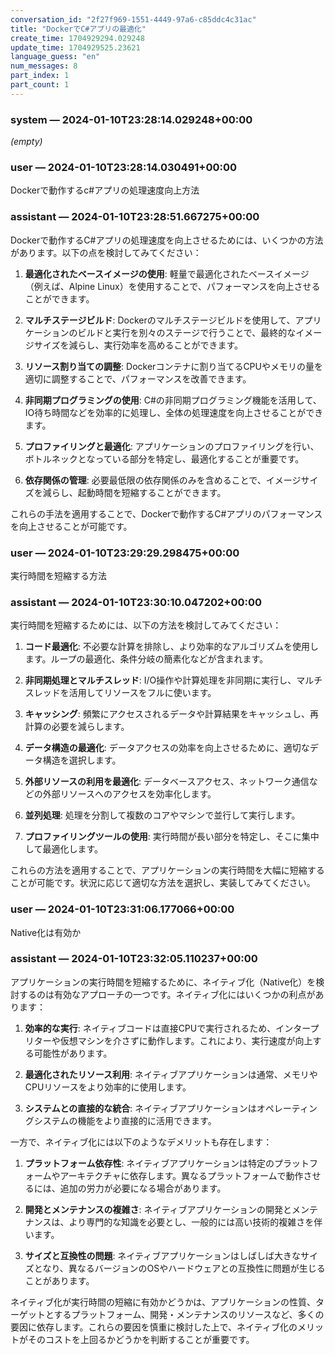 ```yaml
---
conversation_id: "2f27f969-1551-4449-97a6-c85ddc4c31ac"
title: "DockerでC#アプリの最適化"
create_time: 1704929294.029248
update_time: 1704929525.23621
language_guess: "en"
num_messages: 8
part_index: 1
part_count: 1
---
```


### system — 2024-01-10T23:28:14.029248+00:00

_(empty)_

### user — 2024-01-10T23:28:14.030491+00:00

Dockerで動作するc#アプリの処理速度向上方法

### assistant — 2024-01-10T23:28:51.667275+00:00

Dockerで動作するC#アプリの処理速度を向上させるためには、いくつかの方法があります。以下の点を検討してみてください：

1. **最適化されたベースイメージの使用**: 軽量で最適化されたベースイメージ（例えば、Alpine Linux）を使用することで、パフォーマンスを向上させることができます。

2. **マルチステージビルド**: Dockerのマルチステージビルドを使用して、アプリケーションのビルドと実行を別々のステージで行うことで、最終的なイメージサイズを減らし、実行効率を高めることができます。

3. **リソース割り当ての調整**: Dockerコンテナに割り当てるCPUやメモリの量を適切に調整することで、パフォーマンスを改善できます。

4. **非同期プログラミングの使用**: C#の非同期プログラミング機能を活用して、IO待ち時間などを効率的に処理し、全体の処理速度を向上させることができます。

5. **プロファイリングと最適化**: アプリケーションのプロファイリングを行い、ボトルネックとなっている部分を特定し、最適化することが重要です。

6. **依存関係の管理**: 必要最低限の依存関係のみを含めることで、イメージサイズを減らし、起動時間を短縮することができます。

これらの手法を適用することで、Dockerで動作するC#アプリのパフォーマンスを向上させることが可能です。

### user — 2024-01-10T23:29:29.298475+00:00

実行時間を短縮する方法

### assistant — 2024-01-10T23:30:10.047202+00:00

実行時間を短縮するためには、以下の方法を検討してみてください：

1. **コード最適化**: 不必要な計算を排除し、より効率的なアルゴリズムを使用します。ループの最適化、条件分岐の簡素化などが含まれます。

2. **非同期処理とマルチスレッド**: I/O操作や計算処理を非同期に実行し、マルチスレッドを活用してリソースをフルに使います。

3. **キャッシング**: 頻繁にアクセスされるデータや計算結果をキャッシュし、再計算の必要を減らします。

4. **データ構造の最適化**: データアクセスの効率を向上させるために、適切なデータ構造を選択します。

5. **外部リソースの利用を最適化**: データベースアクセス、ネットワーク通信などの外部リソースへのアクセスを効率化します。

6. **並列処理**: 処理を分割して複数のコアやマシンで並行して実行します。

7. **プロファイリングツールの使用**: 実行時間が長い部分を特定し、そこに集中して最適化します。

これらの方法を適用することで、アプリケーションの実行時間を大幅に短縮することが可能です。状況に応じて適切な方法を選択し、実装してみてください。

### user — 2024-01-10T23:31:06.177066+00:00

Native化は有効か

### assistant — 2024-01-10T23:32:05.110237+00:00

アプリケーションの実行時間を短縮するために、ネイティブ化（Native化）を検討するのは有効なアプローチの一つです。ネイティブ化にはいくつかの利点があります：

1. **効率的な実行**: ネイティブコードは直接CPUで実行されるため、インタープリターや仮想マシンを介さずに動作します。これにより、実行速度が向上する可能性があります。

2. **最適化されたリソース利用**: ネイティブアプリケーションは通常、メモリやCPUリソースをより効率的に使用します。

3. **システムとの直接的な統合**: ネイティブアプリケーションはオペレーティングシステムの機能をより直接的に活用できます。

一方で、ネイティブ化には以下のようなデメリットも存在します：

1. **プラットフォーム依存性**: ネイティブアプリケーションは特定のプラットフォームやアーキテクチャに依存します。異なるプラットフォームで動作させるには、追加の労力が必要になる場合があります。

2. **開発とメンテナンスの複雑さ**: ネイティブアプリケーションの開発とメンテナンスは、より専門的な知識を必要とし、一般的には高い技術的複雑さを伴います。

3. **サイズと互換性の問題**: ネイティブアプリケーションはしばしば大きなサイズとなり、異なるバージョンのOSやハードウェアとの互換性に問題が生じることがあります。

ネイティブ化が実行時間の短縮に有効かどうかは、アプリケーションの性質、ターゲットとするプラットフォーム、開発・メンテナンスのリソースなど、多くの要因に依存します。これらの要因を慎重に検討した上で、ネイティブ化のメリットがそのコストを上回るかどうかを判断することが重要です。
